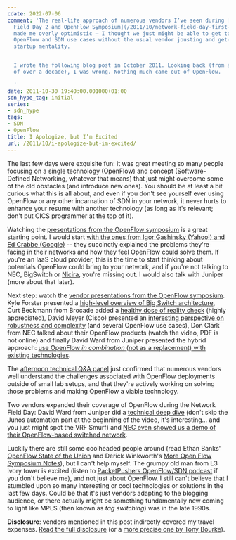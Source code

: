 ```yaml
---
cdate: 2022-07-06
comment: 'The real-life approach of numerous vendors I’ve seen during [Networking
  Field Day 2 and OpenFlow Symposium](/2011/10/network-field-day-first-impressions/)
  made me overly optimistic – I thought we just might be able to get to real-life
  OpenFlow and SDN use cases without the usual vendor jousting and get-rich-quick
  startup mentality.


  I wrote the following blog post in October 2011. Looking back (from a safe distance
  of over a decade), I was wrong. Nothing much came out of OpenFlow.

  '
date: 2011-10-30 19:40:00.001000+01:00
sdn_hype_tag: initial
series:
- sdn_hype
tags:
- SDN
- OpenFlow
title: I Apologize, but I’m Excited
url: /2011/10/i-apologize-but-im-excited/
---
```

The last few days were exquisite fun: it was great meeting so many people focusing on a single technology (OpenFlow) and concept (Software-Defined Networking, whatever that means) that just might overcome some of the old obstacles (and introduce new ones). You should be at least a bit curious what this is all about, and even if you don't see yourself ever using OpenFlow or any other incarnation of SDN in your network, it never hurts to enhance your resume with another technology (as long as it's relevant; don't put CICS programmer at the top of it).
<!--more-->
Watching the [presentations from the OpenFlow symposium](http://techfieldday.com/2011/openflow-symposium/) is a great starting point. I would start [with the ones from Igor Gashinsky (Yahoo!) and Ed Crabbe (Google)](http://techfieldday.com/2011/yahoo-google-openflow-technology/) -- they succinctly explained the problems they're facing in their networks and how they feel OpenFlow could solve them. If you're an IaaS cloud provider, this is the time to start thinking about potentials OpenFlow could bring to your network, and if you're not talking to NEC, BigSwitch or [Nicira](/2011/10/what-is-nicira-really-up-to/), you're missing out. I would also talk with Juniper (more about that later).

Next step: watch the [vendor presentations from the OpenFlow symposium](http://techfieldday.com/2011/openflow-presentations-bigswitch-brocade-cisco-nec-juniper/). Kyle Forster presented a [high-level overview of Big Switch architecture](http://static.techfieldday.com/wp-content/uploads/2011/10/BSN+Concept+PP+15+mins+10-24-11.pdf), Curt Beckmann from Brocade added a [healthy dose of reality check](http://static.techfieldday.com/wp-content/uploads/2011/10/BrocadeAppliedOpenFlow10-26-11.pdf) (highly appreciated), David Meyer (Cisco) presented an [interesting perspective on robustness and complexity](http://static.techfieldday.com/wp-content/uploads/2011/10/dmm-symposium.pdf) (and several OpenFlow use cases), Don Clark from NEC talked about their OpenFlow products (watch the video, PDF is not online) and finally David Ward from Juniper presented the hybrid approach: [use OpenFlow *in combination* (not as a replacement) with existing technologies](http://static.techfieldday.com/wp-content/uploads/2011/10/jnpr-dward.pdf).

The [afternoon technical Q&A panel](http://vimeo.com/31205206) just confirmed that numerous vendors well understand the challenges associated with OpenFlow deployments outside of small lab setups, and that they're actively working on solving those problems and making OpenFlow a viable technology.

Two vendors expanded their coverage of OpenFlow during the Network Field Day: David Ward from Juniper did a [technical deep dive](http://techfieldday.com/2011/juniper-presents-networking-field-day-2/) (don't skip the Junos automation part at the beginning of the video, it's interesting... and you just might spot the VRF Smurf) and [NEC even showed us a demo of their OpenFlow-based switched network](http://techfieldday.com/2011/nec-presents-networking-tech-field-day-2/).

Luckily there are still some coolheaded people around (read Ethan Banks' [OpenFlow State of the Union](http://packetpushers.net/openflow-state-of-the-union-reflections-on-the-openflow-symposium/) and Derick Winkworth's [More Open Flow Symposium Notes](http://packetpushers.net/more-open-flow-symposium-notes/)), but I can't help myself. The grumpy old man from L3 ivory tower is excited (listen to [PacketPushers OpenFlow/SDN podcast](http://packetpushers.net/show-71-openflow-sdn-vxlan-controllers-wishing/) if you don't believe me), and not just about OpenFlow. I still can't believe that I stumbled upon so many interesting or cool technologies or solutions in the last few days. Could be that it's just vendors adapting to the blogging audience, or there actually might be something fundamentally new coming to light like MPLS (then known as *tag switching*) was in the late 1990s.

**Disclosure**: vendors mentioned in this post indirectly covered my travel expenses. [Read the full disclosure](/2011/10/network-field-day-first-impressions.html#NFD2_disclosure) (or a [more precise one by Tony Bourke](http://datacenteroverlords.com/2011/10/31/brace-yourself-networking-field-day-posts-are-coming/)).
